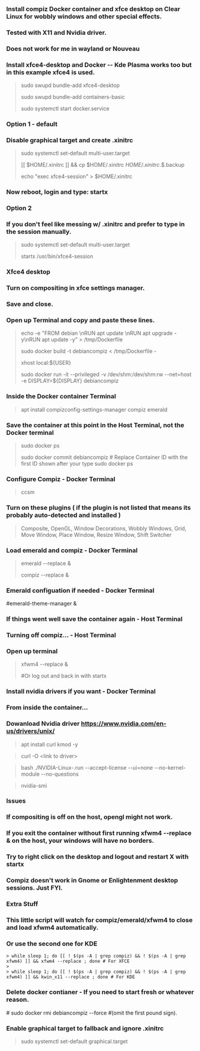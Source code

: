 ### Install compiz Docker container and xfce desktop on Clear Linux for wobbly windows and other special effects.
### Tested with X11 and Nvidia driver.
### Does not work for me in wayland or Nouveau


### Install xfce4-desktop and Docker -- Kde Plasma works too but in this example xfce4 is used.
> sudo swupd bundle-add xfce4-desktop
> 
> sudo swupd bundle-add containers-basic
> 
> sudo systemctl start docker.service

### Option 1 - default
### Disable graphical target and create .xinitrc
> sudo systemctl set-default multi-user.target 
> 
> [[ $HOME/.xinitrc ]] && cp $HOME/.xinitrc $HOME/.xinitrc.$$.backup
> 
> echo "exec xfce4-session" > $HOME/.xinitrc
### Now reboot, login and type: startx

### Option 2
### If you don't feel like messing w/ .xinitrc and prefer to type in the session manually.
> sudo systemctl set-default multi-user.target 
> 
> startx /usr/bin/xfce4-session

### Xfce4 desktop
### Turn on compositing in xfce settings manager.
### Save and close.

### Open up Terminal and copy and paste these lines.
> echo -e "FROM debian \\nRUN apt update \\nRUN apt upgrade -y\\nRUN apt update -y" > /tmp/Dockerfile
> 
> sudo docker build -t debiancompiz < /tmp/Dockerfile -
> 
> xhost local:${USER}
> 
> sudo docker run -it --privileged -v /dev/shm:/dev/shm:rw --net=host -e DISPLAY=${DISPLAY} debiancompiz

### Inside the Docker container Terminal
> apt install compizconfig-settings-manager compiz emerald 


### Save the container at this point in the Host Terminal, not the Docker terminal
> sudo docker ps
> 
> sudo docker commit <CONTAINER ID>  debiancompiz  # Replace Container ID with the first ID shown after your type sudo docker ps


### Configure Compiz - Docker Terminal
> ccsm
### Turn on these plugins ( if the plugin is not listed that means its probably auto-detected and installed )
> Composite, OpenGL, Window Decorations, Wobbly Windows, Grid, Move Window, Place Window, Resize Window, Shift Switcher

### Load emerald and compiz - Docker Terminal
> emerald --replace &
>
> compiz --replace &

### Emerald configuation if needed - Docker Terminal
#emerald-theme-manager &


### If things went well save the container again - Host Terminal


### Turning off compiz... - Host Terminal
### Open up terminal 
> xfwm4 --replace &
>
> #Or log out and back in with startx


### Install nvidia drivers if you want - Docker Terminal
### From inside the container...
### Dowanload Nvidia driver https://www.nvidia.com/en-us/drivers/unix/
> apt install curl kmod -y
 
> curl -O \<link to driver\>
 
> bash ./NVIDIA-Linux-<your driver here>.run --accept-license --ui=none --no-kernel-module --no-questions
 
> nvidia-smi


### Issues
### If compositing is off on the host, opengl might not work.
### If you exit the container without first running xfwm4 --replace & on the host, your windows will have no borders.
### Try to right click on the desktop and logout and restart X with startx
 
### Compiz doesn't work in Gnome or Enlightenment desktop sessions.  Just FYI.

### Extra Stuff
### This little script will watch for compiz/emerald/xfwm4 to close and load xfwm4 automatically.
### Or use the second one for KDE
 ```code
> while sleep 1; do [[ ! $(ps -A | grep compiz) && ! $(ps -A | grep xfwm4) ]] && xfwm4 --replace ; done # For XFCE
>
> while sleep 1; do [[ ! $(ps -A | grep compiz) && ! $(ps -A | grep xfwm4) ]] && kwin_x11 --replace ; done # For KDE
```
 

### Delete docker contianer - If you need to start fresh or whatever reason.
\# sudo docker rmi debiancompiz --force \#(omit the first pound sign).

### Enable graphical target to fallback and ignore .xinitrc
> sudo systemctl set-default graphical.target
